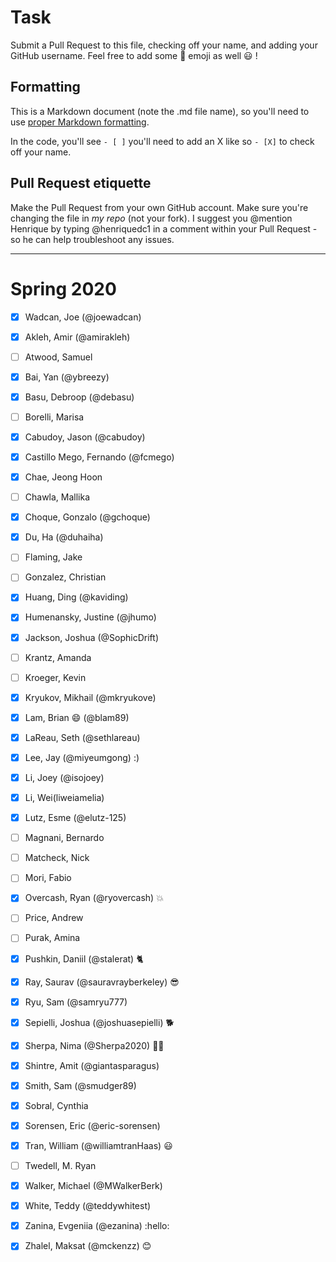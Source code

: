 # Task
Submit a Pull Request to this file, checking off your name, and adding your GitHub username. Feel free to add some :rocket: emoji as well :smiley: ! 

## Formatting
This is a Markdown document (note the .md file name), so you'll need to use [proper Markdown formatting](https://help.github.com/articles/basic-writing-and-formatting-syntax/#task-lists). 

In the code, you'll see `- [ ]` you'll need to add an X like so `- [X]` to check off your name.

## Pull Request etiquette
Make the Pull Request from your own GitHub account. Make sure you're changing the file in _my repo_ (not your fork). I suggest you @mention Henrique by typing @henriquedc1 in a comment within your Pull Request - so he can help troubleshoot any issues.  

------------

# Spring 2020

- [X] Wadcan, Joe (@joewadcan)

- [X] Akleh, Amir (@amirakleh)

- [ ] Atwood, Samuel

- [X] Bai, Yan (@ybreezy)

- [x] Basu, Debroop (@debasu)

- [ ] Borelli, Marisa

- [x] Cabudoy, Jason (@cabudoy)

- [X] Castillo Mego, Fernando (@fcmego) 

- [X] Chae, Jeong Hoon

- [ ] Chawla, Mallika

- [X] Choque, Gonzalo (@gchoque)

- [X] Du, Ha (@duhaiha)

- [ ] Flaming, Jake

- [ ] Gonzalez, Christian

- [x] Huang, Ding (@kaviding)

- [X] Humenansky, Justine (@jhumo) 

- [X] Jackson, Joshua (@SophicDrift)

- [ ] Krantz, Amanda

- [ ] Kroeger, Kevin

- [X] Kryukov, Mikhail (@mkryukove)

- [X] Lam, Brian :smile: (@blam89)

- [X] LaReau, Seth (@sethlareau)

- [X] Lee, Jay (@miyeumgong) :)

- [X] Li, Joey (@isojoey)

- [X] Li, Wei(liweiamelia)

- [X] Lutz, Esme (@elutz-125)

- [ ] Magnani, Bernardo

- [ ] Matcheck, Nick

- [ ] Mori, Fabio

- [x] Overcash, Ryan (@ryovercash) :boom:

- [ ] Price, Andrew

- [ ] Purak, Amina

- [X] Pushkin, Daniil (@stalerat) 🐈

- [X] Ray, Saurav (@sauravrayberkeley) :sunglasses:

- [X] Ryu, Sam (@samryu777)

- [X] Sepielli, Joshua (@joshuasepielli) :dog2:

- [x] Sherpa, Nima (@Sherpa2020) :dog::angry:

- [x] Shintre, Amit (@giantasparagus)

- [x] Smith, Sam (@smudger89)  

- [x] Sobral, Cynthia

- [x] Sorensen, Eric (@eric-sorensen)

- [X] Tran, William (@williamtranHaas) :smiley:

- [ ] Twedell, M. Ryan

- [X] Walker, Michael (@MWalkerBerk)

- [X] White, Teddy (@teddywhitest)

- [X] Zanina, Evgeniia (@ezanina) :hello:

- [X] Zhalel, Maksat (@mckenzz) :blush:
